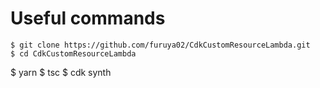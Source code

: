 # Useful commands


```
$ git clone https://github.com/furuya02/CdkCustomResourceLambda.git
$ cd CdkCustomResourceLambda
```

$ yarn
$ tsc
$ cdk synth
